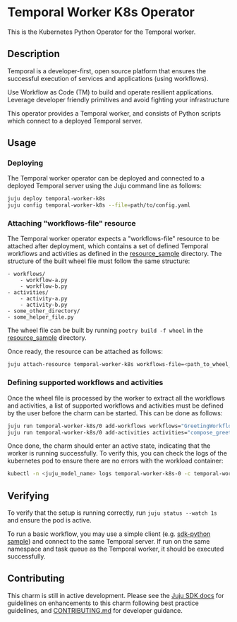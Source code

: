 # Temporal Worker K8s Operator

This is the Kubernetes Python Operator for the Temporal worker.

## Description

Temporal is a developer-first, open source platform that ensures the successful
execution of services and applications (using workflows).

Use Workflow as Code (TM) to build and operate resilient applications. Leverage
developer friendly primitives and avoid fighting your infrastructure

This operator provides a Temporal worker, and consists of Python scripts which
connect to a deployed Temporal server.

## Usage

### Deploying

The Temporal worker operator can be deployed and connected to a deployed
Temporal server using the Juju command line as follows:

```bash
juju deploy temporal-worker-k8s
juju config temporal-worker-k8s --file=path/to/config.yaml
```

### Attaching "workflows-file" resource

The Temporal worker operator expects a "workflows-file" resource to be attached
after deployment, which contains a set of defined Temporal workflows and
activities as defined in the [resource_sample](./resource_sample/) directory.
The structure of the built wheel file must follow the same structure:

```
- workflows/
    - workflow-a.py
    - workflow-b.py
- activities/
    - activity-a.py
    - activity-b.py
- some_other_directory/
- some_helper_file.py
```

The wheel file can be built by running `poetry build -f wheel` in the
[resource_sample](./resource_sample/) directory.

Once ready, the resource can be attached as follows:

```bash
juju attach-resource temporal-worker-k8s workflows-file=<path_to_wheel_file>
```

### Defining supported workflows and activities

Once the wheel file is processed by the worker to extract all the workflows and
activities, a list of supported workflows and activities must be defined by the
user before the charm can be started. This can be done as follows:

```bash
juju run temporal-worker-k8s/0 add-workflows workflows="GreetingWorkflow"
juju run temporal-worker-k8s/0 add-activities activities="compose_greeting"
```

Once done, the charm should enter an active state, indicating that the worker is
running successfully. To verify this, you can check the logs of the kubernetes
pod to ensure there are no errors with the workload container:

```bash
kubectl -n <juju_model_name> logs temporal-worker-k8s-0 -c temporal-worker -f
```

## Verifying

To verify that the setup is running correctly, run `juju status --watch 1s` and
ensure the pod is active.

To run a basic workflow, you may use a simple client (e.g.
[sdk-python sample](https://github.com/temporalio/sdk-python#quick-start)) and
connect to the same Temporal server. If run on the same namespace and task queue
as the Temporal worker, it should be executed successfully.

## Contributing

This charm is still in active development. Please see the
[Juju SDK docs](https://juju.is/docs/sdk) for guidelines on enhancements to this
charm following best practice guidelines, and
[CONTRIBUTING.md](./CONTRIBUTING.md) for developer guidance.

